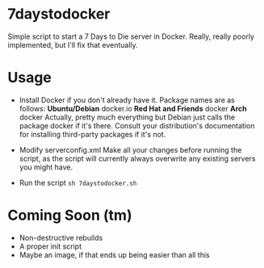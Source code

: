 # 7daystodocker
Simple script to start a 7 Days to Die server in Docker. Really, really poorly implemented, but I'll fix that eventually.

# Usage
* Install Docker if you don't already have it. Package names are as follows:
**Ubuntu/Debian** docker.io
**Red Hat and Friends** docker
**Arch** docker
Actually, pretty much everything but Debian just calls the package docker if it's there. Consult your distribution's documentation for installing third-party packages if it's not.

* Modify serverconfig.xml
Make all your changes before running the script, as the script will currently always overwrite any existing servers you might have.

* Run the script
``sh 7daystodocker.sh``

# Coming Soon (tm)
* Non-destructive rebuilds
* A proper init script
* Maybe an image, if that ends up being easier than all this

